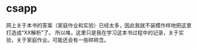 # csapp

网上关于本书的答案（家庭作业和实验）已经太多，因此我就不装模作样地把这里打造成“XX解析”了。
所以咯，这里只是我在学习这本书过程中的记录，关于实验，关于家庭作业。可能还会有一些碎碎念。